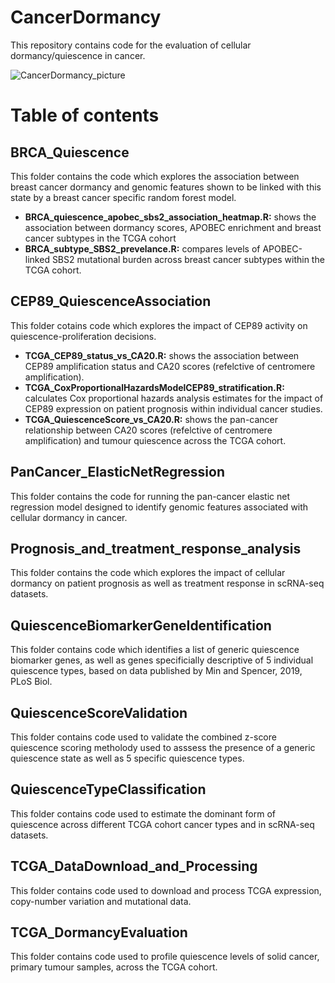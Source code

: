 # CancerDormancy

This repository contains code for the evaluation of cellular dormancy/quiescence in cancer.

![CancerDormancy_picture](https://user-images.githubusercontent.com/51481454/141082122-c3711ca2-1c96-4853-bb46-589356403996.png)

# Table of contents

## BRCA_Quiescence

This folder contains the code which explores the association between breast cancer dormancy and genomic features shown to be linked with this state by a breast cancer specific random forest model.

- **BRCA_quiescence_apobec_sbs2_association_heatmap.R:** shows the association between dormancy scores, APOBEC enrichment and breast cancer subtypes in the TCGA cohort 
- **BRCA_subtype_SBS2_prevelance.R:** compares levels of APOBEC-linked SBS2 mutational burden across breast cancer subtypes within the TCGA cohort.

## CEP89_QuiescenceAssociation

This folder cotains code which explores the impact of CEP89 activity on quiescence-proliferation decisions.

- **TCGA_CEP89_status_vs_CA20.R:** shows the association between CEP89 amplification status and CA20 scores (refelctive of centromere amplification).
- **TCGA_CoxProportionalHazardsModelCEP89_stratification.R:** calculates Cox proportional hazards analysis estimates for the impact of CEP89 expression on patient prognosis within individual cancer studies.
- **TCGA_QuiescenceScore_vs_CA20.R:** shows the pan-cancer relationship between CA20 scores (refelctive of centromere amplification) and tumour quiescence across the TCGA cohort.

## PanCancer_ElasticNetRegression

This folder contains the code for running the pan-cancer elastic net regression model designed to identify genomic features associated with cellular dormancy in cancer.

## Prognosis_and_treatment_response_analysis

This folder contains the code which explores the impact of cellular dormancy on patient prognosis as well as treatment response in scRNA-seq datasets.

## QuiescenceBiomarkerGeneIdentification

This folder contains code which identifies a list of generic quiescence biomarker genes, as well as genes specificially descriptive of 5 individual quiescence types, based on data published by Min and Spencer, 2019, PLoS Biol.

## QuiescenceScoreValidation

This folder contains code used to validate the combined z-score quiescence scoring metholody used to asssess the presence of a generic quiescence state as well as 5 specific quiescence types.

## QuiescenceTypeClassification

This folder contains code used to estimate the dominant form of quiescence across different TCGA cohort cancer types and in scRNA-seq datasets.

## TCGA_DataDownload_and_Processing

This folder contains code used to download and process TCGA expression, copy-number variation and mutational data.

## TCGA_DormancyEvaluation

This folder contains code used to profile quiescence levels of solid cancer, primary tumour samples, across the TCGA cohort. 
